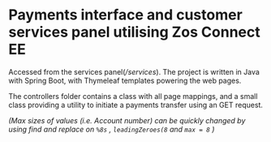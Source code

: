 # Payments interface and customer services panel utilising Zos Connect EE

Accessed from the services panel(*/services*).
The project is written in Java with Spring Boot, with Thymeleaf templates powering the web pages.

The controllers folder contains a class with all page mappings, and a small class providing a utility to initiate a payments transfer using an GET request.

*(Max sizes of values (i.e. Account number) can be quickly changed by using find and replace on `%8s` , `leadingZeroes(8` and `max = 8` )*
